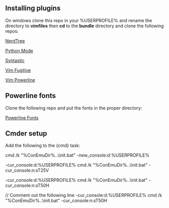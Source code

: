 ## Installing plugins

On windows clone this repo in your %USERPROFILE% and rename the directory to **vimfiles**
then **cd** to the **bundle** directory and clone the following repos:

[NerdTree](https://github.com/scrooloose/nerdtree.git)

[Python Mode](https://github.com/klen/python-mode.git)

[Syntastic](https://github.com/scrooloose/syntastic.git)

[Vim Fugitive](https://github.com/tpope/vim-fugitive.git)

[Vim Powerline](https://github.com/Lokaltog/vim-powerline.git)

## Powerline fonts

Clone the following repo and put the fonts in the proper directory:

[Powerline Fonts](https://github.com/powerline/fonts.git)

## Cmder setup

Add the following to the {cmd} task:

cmd /k "%ConEmuDir%\..\init.bat"  -new_console:d:%USERPROFILE%

-cur_console:d:%USERPROFILE% cmd /k "%ConEmuDir%\..\init.bat" -cur_console:n:sT25V

-cur_console:d:%USERPROFILE% cmd /k "%ConEmuDir%\..\init.bat" -cur_console:n:sT50H

// Comment out the following line
-cur_console:d:%USERPROFILE% cmd /k "%ConEmuDir%\..\init.bat" -cur_console:n:sT50H
